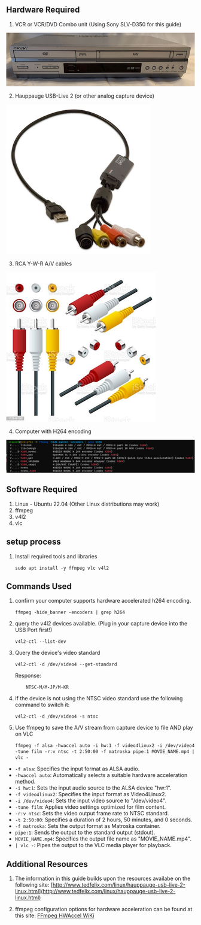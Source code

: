 ## Hardware Required ##
1. VCR or VCR/DVD Combo unit (Using Sony SLV-D350 for this guide)

![VCR Combo Unit](/docs/assets/vcr_front.jpg "Sony SLV-D350 Combo Unit")

2. Hauppauge USB-Live 2 (or other analog capture device)

![usb capture device](/docs/assets/HAU-USB-LIVE2.jpg "capture device")

3. RCA Y-W-R A/V cables

![rca cables](/docs/assets/rca_cables.jpg "rca cables")

4. Computer with H264 encoding 

![ffmpeg encoders](/docs/assets/ffmpeg_encoders.PNG "ffmpeg encoders")


## Software Required ##
1. Linux - Ubuntu 22.04 (Other Linux distributions may work)
2. ffmpeg
3. v4l2
4. vlc

## setup process ##
1. Install required tools and libraries
    ```
    sudo apt install -y ffmpeg vlc v4l2
    ```

## Commands Used ##
1. confirm your computer supports hardware accelerated h264 encoding.
    ```
    ffmpeg -hide_banner -encoders | grep h264
    ```
2. query the v4l2 devices available. (Plug in your capture device into the USB Port first!)
    ```
    v4l2-ctl --list-dev
    ```
3. Query the device's video standard
    ```
    v4l2-ctl -d /dev/video4 --get-standard
    ```
    Response: 
    ```Video Standard = 0x0000b000
        NTSC-M/M-JP/M-KR
    ```
4. If the device is not using the NTSC video standard use the following command to switch it:
    ```
    v4l2-ctl -d /dev/video4 -s ntsc
    ```
5. Use ffmpeg to save the A/V stream from capture device to file AND play on VLC

    ```
    ffmpeg -f alsa -hwaccel auto -i hw:1 -f video4linux2 -i /dev/video4 -tune film -r:v ntsc -t 2:50:00 -f matroska pipe:1 MOVIE_NAME.mp4 | vlc -
    ```

- `-f alsa`: Specifies the input format as ALSA audio.
- `-hwaccel auto`: Automatically selects a suitable hardware acceleration method.
- `-i hw:1`: Sets the input audio source to the ALSA device "hw:1".
- `-f video4linux2`: Specifies the input format as Video4Linux2.
- `-i /dev/video4`: Sets the input video source to "/dev/video4".
- `-tune film`: Applies video settings optimized for film content.
- `-r:v ntsc`: Sets the video output frame rate to NTSC standard.
- `-t 2:50:00`: Specifies a duration of 2 hours, 50 minutes, and 0 seconds.
- `-f matroska`: Sets the output format as Matroska container.
- `pipe:1`: Sends the output to the standard output (stdout).
- `MOVIE_NAME.mp4`: Specifies the output file name as "MOVIE_NAME.mp4".
- `| vlc -`: Pipes the output to the VLC media player for playback.


## Additional Resources ##
1. The information in this guide builds upon the resources availabe on the following site: [http://www.tedfelix.com/linux/hauppauge-usb-live-2-linux.html](http://www.tedfelix.com/linux/hauppauge-usb-live-2-linux.html)

2. ffmpeg configuration options for hardware acceleration can be found at this site: [FFmpeg HWAccel WiKi](https://trac.ffmpeg.org/wiki/HWAccelIntro)

